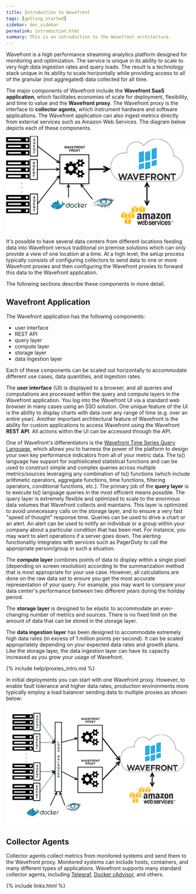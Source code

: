 ```yaml
---
title: Introduction to Wavefront
tags: [getting_started]
sidebar: doc_sidebar
permalink: introduction.html
summary: This is an introduction to the Wavefront architecture.
---
```

Wavefront is a high performance streaming analytics platform designed for monitoring and optimization.  The service is
unique in its ability to scale to very high data ingestion rates and query loads. The result is a technology stack
unique in its ability to scale horizontally while providing access to all of the granular (not aggregated) data
collected for all time.

The major components of Wavefront include the **Wavefront SaaS application**, which facilitates economies of scale for
deployment, flexibility, and time to value and the **Wavefront proxy**.  The Wavefront proxy is the interface to
**collector agents**, which instrument hardware and software applications. The Wavefront application can also ingest metrics
directly from external services such as Amazon Web Services. The diagram below depicts each of these components.

![Wavefront architecture](images/wavefront_architecture.png)

It's possible to have several data centers from different locations feeding data into Wavefront versus traditional on
premise solutions which can only provide a view of one location at a time.  At a high level, the setup process typically
consists of configuring collectors to send data to one or more Wavefront proxies and then configuring the Wavefront
proxies to forward this data to the Wavefront application.

The following sections describe these components in more detail.

## Wavefront Application

The Wavefront application has the following components:

-   user interface
-   REST API
-   query layer
-   compute layer
-   storage layer
-   data ingestion layer

Each of these components can be scaled out horizontally to accommodate different use cases, data quantities, and
ingestion rates.

The **user interface** (UI) is displayed to a browser, and all queries and computations are processed within the
query and compute layers in the Wavefront application.  You log into the Wavefront UI via a standard web browser in many cases
using an SSO solution.  One unique feature of the UI is the ability to display charts with data over any range of time
(e.g. over an entire year). Another important architectural feature of Wavefront is the ability for custom applications
to access Wavefront using the Wavefront **REST API**.  All actions within the UI can be accessed through the API.

One of Wavefront's differentiators is the [Wavefront Time Series Query Language](time_series_language_reference), which
allows you to harness the power of the platform to design your own key performance indicators from all of your metric
data. The ts() language has support for sophisticated statistical functions and can be used to construct simple and
complex queries across multiple metrics/sources leveraging any combination of ts() functions (which include arithmetic
operators, aggregate functions, time functions, filtering operators, conditional functions, etc.). The primary job of
the **query layer** is to execute ts() language queries in the most efficient means possible. The query layer is
extremely flexible and optimized to scale to the enormous data volumes that Wavefront collects and maintains. This layer
is optimized to avoid unnecessary calls on the storage layer, and to ensure a very fast "speed of thought" response
time.   Queries can be used to drive a chart or an alert.  An alert can be used to notify an individual or a group
within your company about a particular condition that has been met.  For instance, you may want to alert operations if a
server goes down.  The alerting functionality integrates with services such as PagerDuty to call the appropriate
person/group in such a situation.

The **compute layer** combines points of data to display within a single pixel (depending on screen resolution)
according to the summarization method that is most appropriate for your use case.  However, all calculations are done on
the raw data set to ensure you get the most accurate representation of your query. For example, you may want to compare
your data center's performance between two different years during the holiday period.

The **storage layer** is designed to be elastic to accommodate an ever-changing number of metrics and sources.  There is
no fixed limit on the amount of data that can be stored in the storage layer.

The **data ingestion layer** has been designed to accommodate extremely high data rates (in excess of 1 million points
per second).  It can be scaled appropriately depending on your expected data rates and growth plans.  Like the storage
layer, the data ingestion layer can have its capacity increased as you grow your usage of Wavefront.

{% include help/proxies_intro.md %}

In initial deployments you can start with one Wavefront proxy. However, to enable fault tolerance and higher data rates,
production environments more typically employ a load balancer sending data to multiple proxies as shown below:

![Wavefront architecture load balanced](images/wavefront_architecture_lb.png)

## Collector Agents

Collector agents collect metrics from monitored systems and send them to the Wavefront proxy. Monitored systems can include
hosts, containers, and many different types of applications. Wavefront supports many standard collector agents, including
[Telegraf](https://github.com/influxdata/telegraf), [Docker cAdvisor​](https://github.com/google/cadvisor), and others.

{% include links.html %}
